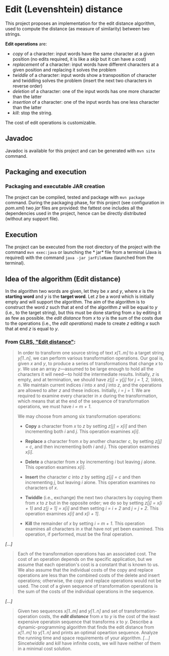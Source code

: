 Edit (Levenshtein) distance
===========================

This project proposes an implementation for the edit distance algorithm, used to compute the distance (as measure of
similarity) between two strings.

**Edit operations** are:

- *copy* of a character: input words have the same character at a given position (no edits required, it is like a *skip*
  but it can have a cost)
- *replacement* of a character: input words have different characters at a given position and replacing it solves the
  problem
- *twiddle* of a character: input words show a transposition of character and twiddling solves the problem (insert the
  next two characters in reverse order)
- *deletion* of a character: one of the input words has one more character than the latter
- *insertion* of a character: one of the input words has one less character than the latter
- *kill*: stop the string.

The cost of edit operations is customizable.

## Javadoc

Javadoc is available for this project and can be generated with `mvn site` command.

## Packaging and execution

### Packaging and executable JAR creation

The project can be compiled, tested and package with `mvn package` command. During the packaging phase, for this
project (see configuration in *pom.xml*)
two *jar* files are provided: the fattest one includes all the dependencies used in the project, hence can be directly
distributed (without any support file).

## Execution

The project can be executed from the root directory of the project with the command `mvn exec:java` or launching the *
jar* file from a terminal (Java is required) with the command `java -jar jarFileName` (launched from the terminal).

## Idea of the algorithm (Edit distance)

In the algorithm two words are given, let they be *x* and *y*, where
*x* is the **starting word** and *y* is the **target word**. Let *z* be a word which is initially empty and will support
the algorithm. The aim of the algorithm is to construct the word *z* such that at end of the algorithm *z* will be equal
to *y* (i.e., to the target string), but this must be done starting from *x* by editing it as few as possible. the *edit
distance* from *x* to *y* is the sum of the costs due to the operations (i.e., the *edit operations*) made to create *z*
editing *x*
such that at end *z* is equal to *y*.

### From [CLRS, "Edit distance"](https://walkccc.me/CLRS/Chap15/Problems/15-5/):

> In order to transform one source string of text *x[1..m]* to a target string *y[1..n]*, we can perform various transformation operations. Our goal is, given *x* and *y*, to produce a series of transformations that change *x* to *y*. We use an array *z*—assumed to be large enough to hold all the characters it will need—to hold the intermediate results. Initially, *z* is empty, and at termination, we should have *z[j] = y[j]* for *j = 1, 2, \ldots, n*. We maintain current indices *i* into *x* and *j* into *z*, and the operations are allowed to alter *z* and these indices. Initially, *i = j = 1*. We are required to examine every character in *x* during the transformation, which means that at the end of the sequence of transformation operations, we must have *i = m + 1*.
>
> We may choose from among six transformation operations:
> - **Copy** a character from *x* to *z* by setting *z[j] = x[i]* and then incrementing both *i* and *j*. This operation examines *x[i]*.
>
> - **Replace** a character from *x* by another character *c*, by setting *z[j] = c*, and then incrementing both *i* and *j*. This operation examines *x[i]*.
>
> - **Delete** a character from *x* by incrementing *i* but leaving *j* alone. This operation examines *x[i]*.
>
> - **Insert** the character *c* into *z* by setting *z[j] = c* and then incrementing *j*, but leaving *i* alone. This operation examines no characters of *x*.
>
> - **Twiddle** (i.e., exchange) the next two characters by copying them from *x* to *z* but in the opposite order; we do so by setting *z[j] = x[i + 1]* and *z[j + 1] = x[i]* and then setting *i = i + 2* and *j = j + 2*. This operation examines *x[i]* and *x[i + 1]*.
>
> - **Kill** the remainder of *x* by setting *i = m + 1*. This operation examines all characters in *x* that have not yet been examined. This operation, if performed, must be the final operation.
>
*[...]*
> Each of the transformation operations has an associated cost. The cost of an operation depends on the specific application, but we assume that each operation's cost is a constant that is known to us. We also assume that the individual costs of the copy and replace operations are less than the combined costs of the delete and insert operations; otherwise, the copy and replace operations would not be used. The cost of a given sequence of transformation operations is the sum of the costs of the individual operations in the sequence.
>
*[...]*
> Given two sequences *x[1..m]* and *y[1..n]* and set of transformation-operation costs, the **_edit distance_** from *x* to *y* is the cost of the least expensive operatoin sequence that transforms *x* to *y*. Describe a dynamic-programming algorithm that finds the edit distance from *x[1..m]* to *y[1..n]* and prints an optimal opeartion sequence. Analyze the running time and space requirements of your algorithm.
*[...]*
> Since*twiddle* and *kill* have infinite costs, we will have neither of them in a minimal cost solution.
> 